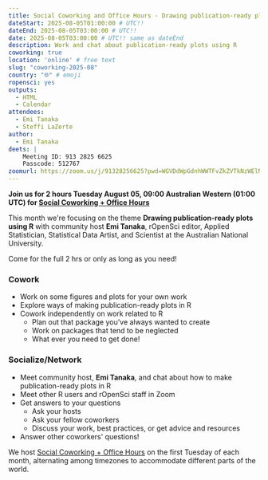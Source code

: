 ```yaml
---
title: Social Coworking and Office Hours - Drawing publication-ready plots using R
dateStart: 2025-08-05T01:00:00 # UTC!!
dateEnd: 2025-08-05T03:00:00 # UTC!!
date: 2025-08-05T03:00:00 # UTC!! same as dateEnd
description: Work and chat about publication-ready plots using R
coworking: true
location: 'online' # free text
slug: "coworking-2025-08"
country: "🌐" # emoji
ropensci: yes
outputs:
  - HTML
  - Calendar
attendees:
  - Emi Tanaka
  - Steffi LaZerte
author:
  - Emi Tanaka
deets: |
    Meeting ID: 913 2825 6625
    Passcode: 512767
zoomurl: https://zoom.us/j/91328256625?pwd=WGVDdWpGdnhWWTFvZkZVTkNzWElNQT09
---
```


<!--
```{r}
d <- lubridate::ymd_hms('2025-08-05 09:00:00', tz = 'Australia/Perth')
lubridate::with_tz(d, 'UTC')
lubridate::with_tz(d, 'America/Winnipeg')
```
-->

**Join us for 2 hours Tuesday August 05, 09:00 Australian Western (01:00 UTC) for 
[Social Coworking + Office Hours](/blog/2023/06/21/coworking/)**

This month we're focusing on the theme **Drawing publication-ready plots using R** 
with community host **Emi Tanaka**, rOpenSci editor, 
Applied Statistician, Statistical Data Artist, 
and Scientist at the Australian National University.

Come for the full 2 hrs or only as long as you need!

### Cowork

- Work on some figures and plots for your own work
- Explore ways of making publication-ready plots in R
- Cowork independently on work related to R
    - Plan out that package you’ve always wanted to create
    - Work on packages that tend to be neglected
    - What ever you need to get done!

### Socialize/Network

- Meet community host, **Emi Tanaka**, and chat about how to make publication-ready plots in R
- Meet other R users and rOpenSci staff in Zoom
- Get answers to your questions
    - Ask your hosts
    - Ask your fellow coworkers
    - Discuss your work, best practices, or get advice and resources
- Answer other coworkers' questions!

We host 
[Social Coworking + Office Hours](/blog/2023/06/21/coworking/) 
on the first Tuesday of each month, alternating among timezones to 
accommodate different parts of the world.
